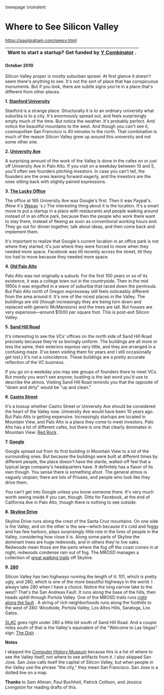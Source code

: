 \newpage
\noindent

Where to See Silicon Valley
===========================


  

<https://paulgraham.com/seesv.html>
  




| **Want to start a startup?**   Get funded by  [Y Combinator](http://ycombinator.com/apply.html)   . |
| --- |


#### October 2010


  

  

 Silicon Valley proper is mostly suburban sprawl. At first glance
it doesn't seem there's anything to see. It's not the sort of place
that has conspicuous monuments. But if you look, there are subtle
signs you're in a place that's different from other places.
   

  

**1\.
 [Stanford
University](http://maps.google.com/maps?q=stanford+university)**
  

  

 Stanford is a strange place. Structurally it is to an ordinary
university what suburbia is to a city. It's enormously spread out,
and feels surprisingly empty much of the time. But notice the
weather. It's probably perfect. And notice the beautiful mountains
to the west. And though you can't see it, cosmopolitan San Francisco
is 40 minutes to the north. That combination is much of the reason
Silicon Valley grew up around this university and not some other
one.
   

  

**2\.
 [University
Ave](http://maps.google.com/maps?q=university+and+ramona+palo+alto)**
  

  

 A surprising amount of the work of the Valley is done in the cafes
on or just off University Ave in Palo Alto. If you visit on a
weekday between 10 and 5, you'll often see founders pitching
investors. In case you can't tell, the founders are the ones leaning
forward eagerly, and the investors are the ones sitting back with
slightly pained expressions.
   

  

**3\.
 [The Lucky
Office](http://maps.google.com/maps?q=165+university+ave+palo+alto)**
  

  

 The office at 165 University Ave was Google's first. Then it was
Paypal's. (Now it's
 [Wepay](http://wepay.com) 
 's.) The interesting thing about it is
the location. It's a smart move to put a startup in a place with
restaurants and people walking around instead of in an office park,
because then the people who work there want to stay there, instead
of fleeing as soon as conventional working hours end. They go out
for dinner together, talk about ideas, and then come back and
implement them.
   

  

 It's important to realize that Google's current location in an
office park is not where they started; it's just where they were
forced to move when they needed more space. Facebook was till
recently across the street, till they too had to move because they
needed more space.
   

  

**4\.
 [Old
Palo Alto](http://maps.google.com/maps?q=old+palo+alto)**
  

  

 Palo Alto was not originally a suburb. For the first 100 years or
so of its existence, it was a college town out in the countryside.
Then in the mid 1950s it was engulfed in a wave of suburbia that
raced down the peninsula. But Palo Alto north of Oregon expressway
still feels noticeably different from the area around it. It's one
of the nicest places in the Valley. The buildings are old (though
increasingly they are being torn down and replaced with generic
McMansions) and the trees are tall. But houses are very
expensive—around $1000 per square foot. This is post\-exit
Silicon Valley.
   

  

**5\.
 [Sand
Hill Road](http://maps.google.com/maps?q=2900+sand+hill+road+menlo+park)**
  

  

 It's interesting to see the VCs' offices on the north side of Sand
Hill Road precisely because they're so boringly uniform. The
buildings are all more or less the same, their exteriors express
very little, and they are arranged in a confusing maze. (I've been
visiting them for years and I still occasionally get lost.) It's
not a coincidence. These buildings are a pretty accurate reflection
of the VC business.
   

  

 If you go on a weekday you may see groups of founders there to meet
VCs. But mostly you won't see anyone; bustling is the last word
you'd use to describe the atmos. Visiting Sand Hill Road reminds
you that the opposite of "down and dirty" would be "up and clean."
   

  

**6\.
 [Castro
Street](http://maps.google.com/maps?q=castro+and+villa+mountain+view)**
  

  

 It's a tossup whether Castro Street or University Ave should be
considered the heart of the Valley now. University Ave would have
been 10 years ago. But Palo Alto is getting expensive. Increasingly
startups are located in Mountain View, and Palo Alto is a place
they come to meet investors. Palo Alto has a lot of different
cafes, but there is one that clearly dominates in Mountain View:
 [Red
Rock](http://maps.google.com/places/us/ca/mountain-view/castro-st/201/-red-rock-coffee) 
 .
   

  

**7\.
 [Google](http://maps.google.com/maps?q=charleston+road+mountain+view)**
  

  

 Google spread out from its first building in Mountain View 
to a lot of the surrounding ones. But because the
buildings were built at different times by different people,
the place doesn't have the sterile, walled\-off feel that a typical
large company's headquarters have. It definitely has a flavor of
its own though. You sense there is something afoot. The general
atmos is vaguely utopian; there are lots of Priuses, and people who
look like they drive them.
   

  

 You can't get into Google unless you know someone there. It's very
much worth seeing inside if you can, though. Ditto for Facebook,
at the end of California Ave in Palo Alto, though there is nothing
to see outside.
   

  

**8\.
 [Skyline
Drive](http://maps.google.com/maps?q=skylonda)**
  

  

 Skyline Drive runs along the crest of the Santa Cruz mountains. On
one side is the Valley, and on the other is the sea—which
because it's cold and foggy and has few harbors, plays surprisingly
little role in the lives of people in the Valley, considering how
close it is. Along some parts of Skyline the dominant trees are
huge redwoods, and in others they're live oaks. Redwoods mean those
are the parts where the fog off the coast comes in at night; redwoods
condense rain out of fog. The MROSD manages a collection of
 [great walking trails](http://www.openspace.org/) 
 off
Skyline.
   

  

**9\.
 [280](http://maps.google.com/maps?q=interstate+280+san+mateo)**
  

  

 Silicon Valley has two highways running the length of it: 101, which
is pretty ugly, and 280, which is one of the more beautiful highways
in the world. I always take 280 when I have a choice. Notice the
long narrow lake to the west? That's the San Andreas Fault. It
runs along the base of the hills, then heads uphill through Portola
Valley. One of the MROSD trails runs
 [right along
the fault](http://www.openspace.org/preserves/pr_los_trancos.asp) 
 . A string of rich neighborhoods runs along the
foothills to the west of 280: Woodside, Portola Valley, Los Altos
Hills, Saratoga, Los Gatos.
   

  

[SLAC](http://www.flickr.com/photos/38037974@N00/3890299362/) 
 goes right under 280 a little bit south of Sand Hill Road. And a couple miles south of that is the Valley's equivalent of the "Welcome to Las Vegas" sign:
 [The Dish](http://www.flickr.com/photos/paulbarroga/3443486941/) 
 .
   

  

  

  

**Notes** 
  

  

 I skipped the
 [Computer
History Museum](http://www.computerhistory.org/) 
 because this is a list of where to see the Valley
itself, not where to see artifacts from it. I also skipped San
Jose. San Jose calls itself the capital of Silicon Valley, but
when people in the Valley use the phrase "the city," they mean San
Francisco. San Jose is a dotted line on a map.
   

  

**Thanks** 
 to Sam Altman, Paul Buchheit, Patrick Collison, and Jessica Livingston
for reading drafts of this.
   

  






